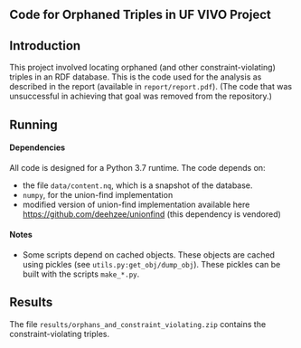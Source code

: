 ## Code for Orphaned Triples in UF VIVO Project

## Introduction
This project involved locating orphaned (and other constraint-violating) triples in an RDF database. This is the code used for the analysis as described in the report (available in `report/report.pdf`). (The code that was unsuccessful in achieving that goal was removed from the repository.)

## Running
#### Dependencies
All code is designed for a Python 3.7 runtime. The code depends on:
- the file `data/content.nq`, which is a snapshot of the database.
-  `numpy`, for the union-find implementation
- modified version of union-find implementation available here https://github.com/deehzee/unionfind (this dependency is vendored)

#### Notes
- Some scripts depend on cached objects. These objects are cached using pickles (see `utils.py:get_obj/dump_obj`). These pickles can be built with the scripts `make_*.py`.

## Results
The file `results/orphans_and_constraint_violating.zip` contains the constraint-violating triples.